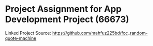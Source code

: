 # Project Assignment for App Development Project (66673)
Linked Project Source: <https://github.com/mahfuz225bd/fcc_random-quote-machine>
